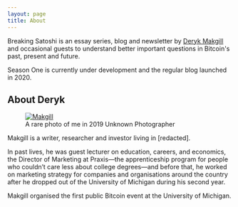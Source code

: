```yaml
---
layout: page
title: About
---
```


Breaking Satoshi is an essay series, blog and newsletter by [Deryk Makgill](https://derykmakgill.com) and occasional guests to understand better important questions in Bitcoin's past, present and future.

Season One is currently under development and the regular blog launched in 2020.

## About Deryk

<figure class="side" data-url="http://derykmakgill.com/M.jpg">
  <a href="http://derykmakgill.com/M.jpg" target="_blank">
    <img src="http://derykmakgill.com/M.jpg" alt="Makgill" loading="lazy">
  </a>
  <figcaption>
    A rare photo of me in 2019
    
<span class="image-credit">
        Unknown Photographer
      </span>
    
  </figcaption>
</figure>

Makgill is a writer, researcher and investor living in [redacted].

In past lives, he was guest lecturer on education, careers, and economics, the Director of Marketing at Praxis—the apprenticeship program for people who couldn’t care less about college degrees—and before that, he worked on marketing strategy for companies and organisations around the country after he dropped out of the University of Michigan during his second year.

Makgill organised the first public Bitcoin event at the University of Michigan.
